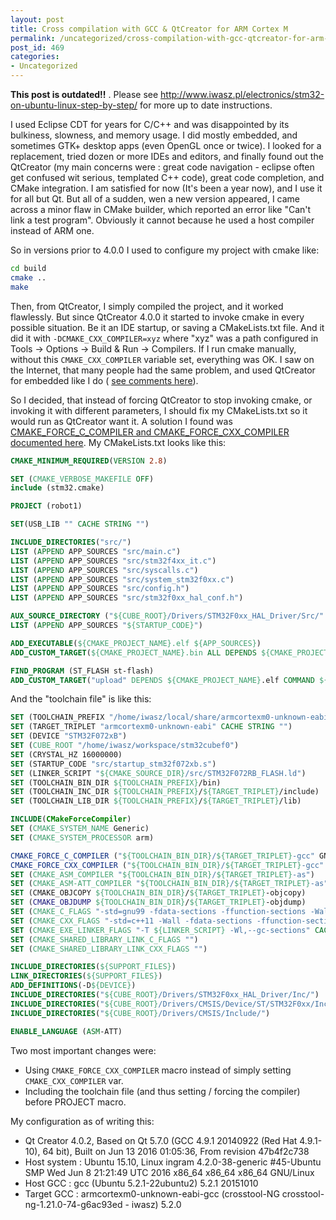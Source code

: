 ```yaml
---
layout: post
title: Cross compilation with GCC & QtCreator for ARM Cortex M
permalink: /uncategorized/cross-compilation-with-gcc-qtcreator-for-arm-cortex-m/
post_id: 469
categories: 
- Uncategorized
---
```


**This post is outdated!!**
. Please see http://www.iwasz.pl/electronics/stm32-on-ubuntu-linux-step-by-step/ for more up to date instructions.

I used Eclipse CDT for years for C/C++ and was disappointed by its bulkiness, slowness, and memory usage. I did mostly embedded, and sometimes GTK+ desktop apps (even OpenGL once or twice). I looked for a replacement, tried dozen or more IDEs and editors, and finally found out the QtCreator (my main concerns were : great code navigation - eclipse often get confused wit serious, templated C++ code), great code completion, and CMake integration. I am satisfied for now (It's been a year now), and I use it for all but Qt. But all of a sudden, wen a new version appeared, I came across a minor flaw in CMake builder, which reported an error like "Can't link a test program". Obviously it cannot because he used a host compiler instead of ARM one.

So in versions prior to 4.0.0 I used to configure my project with cmake like:

``` sh
cd build
cmake ..
make
```

Then, from QtCreator, I simply compiled the project, and it worked flawlessly. But since QtCreator 4.0.0 it started to invoke cmake in every possible situation. Be it an IDE startup, or saving a CMakeLists.txt file. And it did it with 
`-DCMAKE_CXX_COMPILER=xyz` where "xyz" was a path configured in 
Tools -> Options -> Build & Run -> Compilers. If I run cmake manually, without this `CMAKE_CXX_COMPILER` variable set, everything was OK. I saw on the Internet, that many people had the same problem, and used QtCreator for embedded like I do (
[see comments here](https://blog.qt.io/blog/2016/05/11/qt-creator-4-0-0-released/)).

So I decided, that instead of forcing QtCreator to stop invoking cmake, or invoking it with different parameters, I should fix my CMakeLists.txt so it would run as QtCreator want it. A solution I found was 
[CMAKE_FORCE_C_COMPILER and CMAKE_FORCE_CXX_COMPILER documented here](https://cmake.org/Wiki/CMake_Cross_Compiling#The_toolchain_file). My CMakeLists.txt looks like this:

``` cmake
CMAKE_MINIMUM_REQUIRED(VERSION 2.8)

SET (CMAKE_VERBOSE_MAKEFILE OFF)
include (stm32.cmake)

PROJECT (robot1)

SET(USB_LIB "" CACHE STRING "")

INCLUDE_DIRECTORIES("src/")
LIST (APPEND APP_SOURCES "src/main.c")
LIST (APPEND APP_SOURCES "src/stm32f4xx_it.c")
LIST (APPEND APP_SOURCES "src/syscalls.c")
LIST (APPEND APP_SOURCES "src/system_stm32f0xx.c")
LIST (APPEND APP_SOURCES "src/config.h")
LIST (APPEND APP_SOURCES "src/stm32f0xx_hal_conf.h")

AUX_SOURCE_DIRECTORY ("${CUBE_ROOT}/Drivers/STM32F0xx_HAL_Driver/Src/" APP_SOURCES)
LIST (APPEND APP_SOURCES "${STARTUP_CODE}")

ADD_EXECUTABLE(${CMAKE_PROJECT_NAME}.elf ${APP_SOURCES})
ADD_CUSTOM_TARGET(${CMAKE_PROJECT_NAME}.bin ALL DEPENDS ${CMAKE_PROJECT_NAME}.elf COMMAND ${CMAKE_OBJCOPY} -Obinary ${CMAKE_PROJECT_NAME}.elf ${CMAKE_PROJECT_NAME}.bin)

FIND_PROGRAM (ST_FLASH st-flash)
ADD_CUSTOM_TARGET("upload" DEPENDS ${CMAKE_PROJECT_NAME}.elf COMMAND ${ST_FLASH} --reset write ${CMAKE_PROJECT_NAME}.bin 0x8000000)
```

And the "toolchain file" is like this:

``` cmake
SET (TOOLCHAIN_PREFIX "/home/iwasz/local/share/armcortexm0-unknown-eabi" CACHE STRING "")
SET (TARGET_TRIPLET "armcortexm0-unknown-eabi" CACHE STRING "")
SET (DEVICE "STM32F072xB")
SET (CUBE_ROOT "/home/iwasz/workspace/stm32cubef0")
SET (CRYSTAL_HZ 16000000)
SET (STARTUP_CODE "src/startup_stm32f072xb.s")
SET (LINKER_SCRIPT "${CMAKE_SOURCE_DIR}/src/STM32F072RB_FLASH.ld")
SET (TOOLCHAIN_BIN_DIR ${TOOLCHAIN_PREFIX}/bin)
SET (TOOLCHAIN_INC_DIR ${TOOLCHAIN_PREFIX}/${TARGET_TRIPLET}/include)
SET (TOOLCHAIN_LIB_DIR ${TOOLCHAIN_PREFIX}/${TARGET_TRIPLET}/lib)

INCLUDE(CMakeForceCompiler)
SET (CMAKE_SYSTEM_NAME Generic)
SET (CMAKE_SYSTEM_PROCESSOR arm)

CMAKE_FORCE_C_COMPILER ("${TOOLCHAIN_BIN_DIR}/${TARGET_TRIPLET}-gcc" GNU)
CMAKE_FORCE_CXX_COMPILER ("${TOOLCHAIN_BIN_DIR}/${TARGET_TRIPLET}-gcc" GNU)
SET (CMAKE_ASM_COMPILER "${TOOLCHAIN_BIN_DIR}/${TARGET_TRIPLET}-as")
SET (CMAKE_ASM-ATT_COMPILER "${TOOLCHAIN_BIN_DIR}/${TARGET_TRIPLET}-as")
SET (CMAKE_OBJCOPY ${TOOLCHAIN_BIN_DIR}/${TARGET_TRIPLET}-objcopy)
SET (CMAKE_OBJDUMP ${TOOLCHAIN_BIN_DIR}/${TARGET_TRIPLET}-objdump)
SET (CMAKE_C_FLAGS "-std=gnu99 -fdata-sections -ffunction-sections -Wall" CACHE INTERNAL "c compiler flags")
SET (CMAKE_CXX_FLAGS "-std=c++11 -Wall -fdata-sections -ffunction-sections -MD -Wall" CACHE INTERNAL "cxx compiler flags")
SET (CMAKE_EXE_LINKER_FLAGS "-T ${LINKER_SCRIPT} -Wl,--gc-sections" CACHE INTERNAL "exe link flags")
SET (CMAKE_SHARED_LIBRARY_LINK_C_FLAGS "")
SET (CMAKE_SHARED_LIBRARY_LINK_CXX_FLAGS "")

INCLUDE_DIRECTORIES(${SUPPORT_FILES})
LINK_DIRECTORIES(${SUPPORT_FILES})
ADD_DEFINITIONS(-D${DEVICE})
INCLUDE_DIRECTORIES("${CUBE_ROOT}/Drivers/STM32F0xx_HAL_Driver/Inc/")
INCLUDE_DIRECTORIES("${CUBE_ROOT}/Drivers/CMSIS/Device/ST/STM32F0xx/Include/")
INCLUDE_DIRECTORIES("${CUBE_ROOT}/Drivers/CMSIS/Include/")

ENABLE_LANGUAGE (ASM-ATT)
```

Two most important changes were:

* Using `CMAKE_FORCE_CXX_COMPILER` macro instead of simply setting `CMAKE_CXX_COMPILER` var. 	
* Including the toolchain file (and thus setting / forcing the compiler) before PROJECT macro.

My configuration as of writing this:
* Qt Creator 4.0.2, Based on Qt 5.7.0 (GCC 4.9.1 20140922 (Red Hat 4.9.1-10), 64 bit), Built on Jun 13 2016 01:05:36, From revision 47b4f2c738	
* Host system : Ubuntu 15.10, Linux ingram 4.2.0-38-generic #45-Ubuntu SMP Wed Jun 8 21:21:49 UTC 2016 x86_64 x86_64 x86_64 GNU/Linux 	
* Host GCC : gcc (Ubuntu 5.2.1-22ubuntu2) 5.2.1 20151010 	
* Target GCC : armcortexm0-unknown-eabi-gcc (crosstool-NG crosstool-ng-1.21.0-74-g6ac93ed - iwasz) 5.2.0
